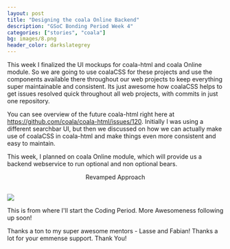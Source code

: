 ```yaml
---
layout: post
title: "Designing the coala Online Backend"
description: "GSoC Bonding Period Week 4"
categories: ["stories", "coala"]
bg: images/8.png
header_color: darkslategrey
---
```


This week I finalized the UI mockups for coala-html and coala Online module. So we are going to use coalaCSS for these projects and use the components available there throughout our web projects to keep everything super maintainable and consistent. Its just awesome how coalaCSS helps to get issues resolved quick throughout all web projects, with commits in just one repository.

You can see overview of the future coala-html right here at https://github.com/coala/coala-html/issues/120. Initially I was using a different searchbar UI, but then we discussed on how we can actually make use of coalaCSS in coala-html and make things even more consistent and easy to maintain. 

This week, I planned on coala Online module, which will provide us a backend webservice to run optional and non optional bears. <br/>
<p align="center">Revamped Approach</p><br/>
<img src="https://cloud.githubusercontent.com/assets/13018570/26547162/473e8118-448b-11e7-8ba5-ae2dd9f50458.png"/>

This is from where I'll start the Coding Period. More Awesomeness following up soon!

Thanks a ton to my super awesome mentors - Lasse and Fabian! Thanks a lot for your emmense support.
Thank You!

